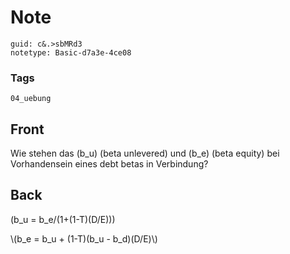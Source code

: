 # Note
```
guid: c&.>sbMRd3
notetype: Basic-d7a3e-4ce08
```

### Tags
```
04_uebung
```

## Front
Wie stehen das \(b_u\) (beta unlevered) und \(b_e\) (beta equity) bei Vorhandensein eines debt betas in Verbindung?

## Back
\(b_u = b_e/(1+(1-T)(D/E))\)<div>
</div><div>\(b_e = b_u + (1-T)(b_u - b_d)(D/E)\)</div>
